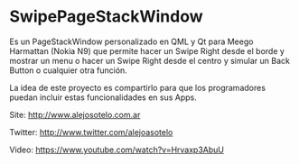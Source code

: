 SwipePageStackWindow
====================

Es un PageStackWindow personalizado en QML y Qt para Meego Harmattan (Nokia N9) que permite hacer un Swipe Right desde el borde y mostrar un menu o hacer un Swipe Right desde el centro y simular un Back Button o cualquier otra función.

La idea de este proyecto es compartirlo para que los programadores puedan incluir estas funcionalidades en sus Apps.

Site: http://www.alejosotelo.com.ar

Twitter: http://www.twitter.com/alejoasotelo

Video: https://www.youtube.com/watch?v=Hrvaxp3AbuU
